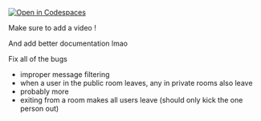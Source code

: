 [![Open in Codespaces](https://classroom.github.com/assets/launch-codespace-2972f46106e565e64193e422d61a12cf1da4916b45550586e14ef0a7c637dd04.svg)](https://classroom.github.com/open-in-codespaces?assignment_repo_id=18275188)

Make sure to add a video !

And add better documentation lmao

Fix all of the bugs
- improper message filtering
- when a user in the public room leaves, any in private rooms also leave
- probably more
- exiting from a room makes all users leave (should only kick the one person out)